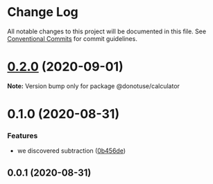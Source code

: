 # Change Log

All notable changes to this project will be documented in this file.
See [Conventional Commits](https://conventionalcommits.org) for commit guidelines.

# [0.2.0](https://github.com/cds-amal/donotuse/compare/@donotuse/calculator@0.1.0...@donotuse/calculator@0.2.0) (2020-09-01)

**Note:** Version bump only for package @donotuse/calculator





# 0.1.0 (2020-08-31)


### Features

* we discovered subtraction ([0b456de](https://github.com/cds-amal/donotuse/commit/0b456de72f91c1c5023eb2415fc98c4d108a7778))





## 0.0.1 (2020-08-31)

